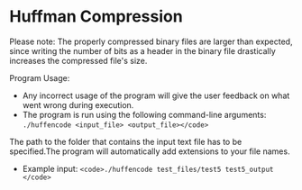 # Huffman Compression

Please note: The properly compressed binary files are
larger than expected, since writing the number of bits
as a header in the binary file drastically increases the compressed
file's size.

Program Usage:

- Any incorrect usage of the program will give the user feedback
  on what went wrong during execution.
- The program is run using the following command-line arguments:
  `./huffencode <input_file> <output_file></code>`

The path to the folder that contains the input text file has to be specified.The program will automatically add extensions to your file names.

- Example input: `<code>./huffencode test_files/test5 test5_output </code>`
